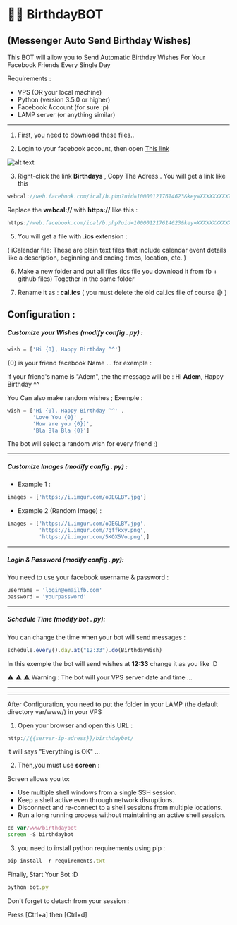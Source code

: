  # :birthday::speech_balloon: BirthdayBOT 
## (Messenger Auto Send Birthday Wishes)

This BOT will allow you to Send Automatic Birthday Wishes For Your Facebook Friends Every Single Day 

Requirements :

 * VPS (OR your local machine)
 * Python (version 3.5.0 or higher)
 * Facebook Account (for sure :p)
 * LAMP server (or anything similar)

------------------

1) First, you need to download these files.. 

2) Login to your facebook account, then open [This link](https://web.facebook.com/events/)

![alt text](https://i.imgur.com/ncm50Ib.png)

3) Right-click the link __Birthdays__ , Copy The Adress.. You will get a link like this
```javascript
webcal://web.facebook.com/ical/b.php?uid=100001217614623&key=XXXXXXXXXXXXXXXX
```
 Replace the __webcal://__ with __https://__ like this :
```javascript
https://web.facebook.com/ical/b.php?uid=100001217614623&key=XXXXXXXXXXXXXXXX
```

5) You will get a file with __.ics__ extension :

( iCalendar file: These are plain text files that include calendar event details like a description, beginning and ending times, location, etc. )

6) Make a new folder and put all files (ics file you download it from fb + github files) Together in the same folder

7) Rename it as : __cal.ics__ ( you must delete the old cal.ics file of course :sweat_smile: )


## Configuration :



##### Customize your Wishes (**modify config . py**) :
```javascript
wish = ['Hi {0}, Happy Birthday ^^']		
```

{0} is your friend facebook Name ... for exemple :

if your friend's name is "Adem", the the message will be    :  Hi __Adem__, Happy Birthday ^^

You Can also make random wishes ; Exemple :

```javascript
wish = ['Hi {0}, Happy Birthday ^^' , 
		'Love You {0}' ,
        'How are you {0}]',
        'Bla Bla Bla {0}']		
```

The bot will select a random wish for every friend ;) 

--------------------

##### Customize Images (**modify config . py**) :

* Example 1 : 
```javascript
images = ['https://i.imgur.com/oDEGLBY.jpg']
```

* Example 2 (Random Image) :
```javascript
images = ['https://i.imgur.com/oDEGLBY.jpg',
		  'https://i.imgur.com/7qffkxy.png',
          'https://i.imgur.com/5KOX5Vo.png',]
```

--------------------

##### Login & Password (**modify config . py**):

You need to use your facebook username & password :
```javascript
username = 'login@emailfb.com'
password = 'yourpassword'
```


--------------------

##### Schedule Time (**modify bot . py**):

You can change the time when your bot will send messages :
```javascript
schedule.every().day.at("12:33").do(BirthdayWish)
```

In this exemple the bot will send wishes at __12:33__ change it as you like :D 

:warning: :warning: :warning: Warning : The bot will your VPS server date and time ...

-----------
-----------

After Configuration, you need to put the folder in your LAMP (the default directory var/www/) in your VPS

1) Open your browser and open this URL : 
```javascript
http://{{server-ip-adress}}/birthdaybot/
```

it will says "Everything is OK" ...


2) Then,you must use __screen__ :

Screen allows you to:

* Use multiple shell windows from a single SSH session.
* Keep a shell active even through network disruptions.
* Disconnect and re-connect to a shell sessions from multiple locations.
* Run a long running process without maintaining an active shell session.


```javascript
cd var/www/birthdaybot
screen -S birthdaybot
```

3) you need to install python requirements using pip :
```javascript
pip install -r requirements.txt
```

Finally, Start Your Bot :D
```javascript
python bot.py
```


Don't forget to detach from your session :

Press [Ctrl+a] then [Ctrl+d]

















